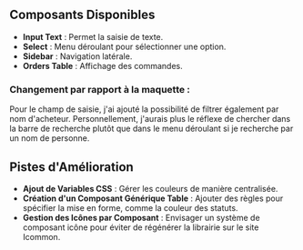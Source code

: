 ## Composants Disponibles

- **Input Text** : Permet la saisie de texte.
- **Select** : Menu déroulant pour sélectionner une option.
- **Sidebar** : Navigation latérale.
- **Orders Table** : Affichage des commandes.

### Changement par rapport à la maquette :

Pour le champ de saisie, j'ai ajouté la possibilité de filtrer également par nom d'acheteur. Personnellement, j'aurais plus le réflexe de chercher dans la barre de recherche plutôt que dans le menu déroulant si je recherche par un nom de personne.

## Pistes d'Amélioration

- **Ajout de Variables CSS** : Gérer les couleurs de manière centralisée.
- **Création d'un Composant Générique Table** : Ajouter des règles pour spécifier la mise en forme, comme la couleur des statuts.
- **Gestion des Icônes par Composant** : Envisager un système de composant icône pour éviter de régénérer la librairie sur le site Icommon.
